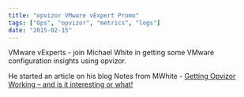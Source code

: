 ```yaml
---
title: "opvizor VMware vExpert Promo"
tags: ["Ops", "opvizor", "metrics", "logs"]
date: "2015-02-15"
---
```


VMware vExperts - join Michael White in getting some VMware configuration insights using opvizor.

He started an article on his blog Notes from MWhite - [Getting Opvizor Working – and is it interesting or what!](http://notesfrommwhite.net/2015/02/14/getting-opvizor-working-and-is-it-interesting-or-what/)
